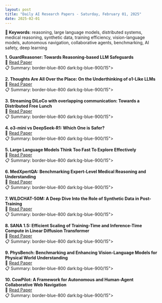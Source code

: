 ```yaml
---
layout: post
title: "Daily AI Research Papers - Saturday, February 01, 2025"
date: 2025-02-01
---
```


**🔑 Keywords**: reasoning, large language models, distributed systems, medical reasoning, synthetic data, training efficiency, vision-language models, autonomous navigation, collaborative agents, benchmarking, AI safety, deep learning

**1. GuardReasoner: Towards Reasoning-based LLM Safeguards**  
🔗 [Read Paper](https://huggingface.co/papers/2501.18492)  
📋 Summary: border-blue-800 dark:bg-blue-900/15">

**2. Thoughts Are All Over the Place: On the Underthinking of o1-Like LLMs**  
🔗 [Read Paper](https://huggingface.co/papers/2501.18585)  
📋 Summary: border-blue-800 dark:bg-blue-900/15">

**3. Streaming DiLoCo with overlapping communication: Towards a Distributed
  Free Lunch**  
🔗 [Read Paper](https://huggingface.co/papers/2501.18512)  
📋 Summary: border-blue-800 dark:bg-blue-900/15">

**4. o3-mini vs DeepSeek-R1: Which One is Safer?**  
🔗 [Read Paper](https://huggingface.co/papers/2501.18438)  
📋 Summary: border-blue-800 dark:bg-blue-900/15">

**5. Large Language Models Think Too Fast To Explore Effectively**  
🔗 [Read Paper](https://huggingface.co/papers/2501.18009)  
📋 Summary: border-blue-800 dark:bg-blue-900/15">

**6. MedXpertQA: Benchmarking Expert-Level Medical Reasoning and
  Understanding**  
🔗 [Read Paper](https://huggingface.co/papers/2501.18362)  
📋 Summary: border-blue-800 dark:bg-blue-900/15">

**7. WILDCHAT-50M: A Deep Dive Into the Role of Synthetic Data in
  Post-Training**  
🔗 [Read Paper](https://huggingface.co/papers/2501.18511)  
📋 Summary: border-blue-800 dark:bg-blue-900/15">

**8. SANA 1.5: Efficient Scaling of Training-Time and Inference-Time Compute
  in Linear Diffusion Transformer**  
🔗 [Read Paper](https://huggingface.co/papers/2501.18427)  
📋 Summary: border-blue-800 dark:bg-blue-900/15">

**9. PhysBench: Benchmarking and Enhancing Vision-Language Models for
  Physical World Understanding**  
🔗 [Read Paper](https://huggingface.co/papers/2501.16411)  
📋 Summary: border-blue-800 dark:bg-blue-900/15">

**10. CowPilot: A Framework for Autonomous and Human-Agent Collaborative Web
  Navigation**  
🔗 [Read Paper](https://huggingface.co/papers/2501.16609)  
📋 Summary: border-blue-800 dark:bg-blue-900/15">
